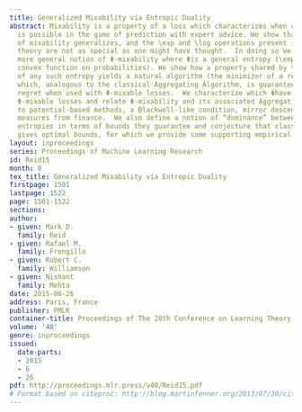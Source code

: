 ```yaml
---
title: Generalized Mixability via Entropic Duality
abstract: Mixability is a property of a loss which characterizes when constant regret
  is possible in the game of prediction with expert advice. We show that a key property
  of mixability generalizes, and the \exp and \log operations present in the usual
  theory are not as special as one might have thought.  In doing so we introduce a
  more general notion of Φ-mixability where Φis a general entropy (\emphi.e., any
  convex function on probabilities). We show how a property shared by the convex dual
  of any such entropy yields a natural algorithm (the minimizer of a regret bound)
  which, analogous to the classical Aggregating Algorithm, is guaranteed a constant
  regret when used with Φ-mixable losses.  We characterize which Φhave non-trivial
  Φ-mixable losses and relate Φ-mixability and its associated Aggregating Algorithm
  to potential-based methods, a Blackwell-like condition, mirror descent, and risk
  measures from finance.  We also define a notion of “dominance” between different
  entropies in terms of bounds they guarantee and conjecture that classical mixability
  gives optimal bounds, for which we provide some supporting empirical evidence.
layout: inproceedings
series: Proceedings of Machine Learning Research
id: Reid15
month: 0
tex_title: Generalized Mixability via Entropic Duality
firstpage: 1501
lastpage: 1522
page: 1501-1522
sections: 
author:
- given: Mark D.
  family: Reid
- given: Rafael M.
  family: Frongillo
- given: Robert C.
  family: Williamson
- given: Nishant
  family: Mehta
date: 2015-06-26
address: Paris, France
publisher: PMLR
container-title: Proceedings of The 28th Conference on Learning Theory
volume: '40'
genre: inproceedings
issued:
  date-parts:
  - 2015
  - 6
  - 26
pdf: http://proceedings.mlr.press/v40/Reid15.pdf
# Format based on citeproc: http://blog.martinfenner.org/2013/07/30/citeproc-yaml-for-bibliographies/
---
```

